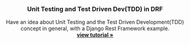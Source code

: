 
<p align="center">


  <h3 align="center">Unit Testing and Test Driven Dev(TDD) in DRF</h3>

  <p align="center">
    Have an idea about Unit Testing and the Test Driven Development(TDD) concept in general, with a Django Rest Framework example.
    <br />
    <a href="https://www.kowe.io/articles/unit-testing-and-test-driven-devtdd-in-drf/5/"><strong>view tutorial »</strong></a>
    <br />
  </p>
</p>
